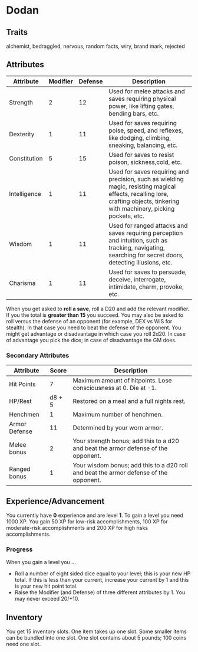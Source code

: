 # Dodan

## Traits

alchemist, bedraggled, nervous, random facts, wiry, brand mark, rejected

## Attributes

| Attribute    | Modifier | Defense | Description                                                                                                                                                                  |
| ------------ | -------- | ------- | ---------------------------------------------------------------------------------------------------------------------------------------------------------------------------- |
| Strength     | 2        | 12      | Used for melee attacks and saves requiring physical power, like lifting gates, bending bars, etc.                                                                            |
| Dexterity    | 1        | 11      | Used for saves requiring poise, speed, and reflexes, like dodging, climbing, sneaking, balancing, etc.                                                                       |
| Constitution | 5        | 15      | Used for saves to resist poison, sickness,cold, etc.                                                                                                                         |
| Intelligence | 1        | 11      | Used for saves requiring and precision, such as wielding magic, resisting magical effects, recalling lore, crafting objects, tinkering with machinery, picking pockets, etc. |
| Wisdom       | 1        | 11      | Used for ranged attacks and saves requiring perception and intuition, such as tracking, navigating, searching for secret doors, detecting illusions, etc.                    |
| Charisma     | 1        | 11      | Used for saves to persuade, deceive, interrogate, intimidate, charm, provoke, etc.                                                                                           |

When you get asked to **roll a save**, roll a D20 and add the relevant modifier. If you the total is **greater than 15** you succeed. You may also be asked to roll versus the defense of an opponent (for example, DEX vs WIS for stealth). In that case you need to beat the defense of the opponent. You might get advantage or disadvantage in which case you roll 2d20. In case of advantage you pick the dice; in case of disadvantage the GM does.

### Secondary Attributes

| Attribute     | Score  | Description                                                                           |
| ------------- | ------ | ------------------------------------------------------------------------------------- |
| Hit Points    | 7      | Maximum amount of hitpoints. Lose consciousness at 0. Die at -1.                      |
| HP/Rest       | d8 + 5 | Restored on a meal and a full nights rest.                                            |
| Henchmen      | 1      | Maximum number of henchmen.                                                           |
| Armor Defense | 11     | Determined by your worn armor.                                                        |
| Melee bonus   | 2      | Your strength bonus; add this to a d20 and beat the armor defense of the opponent.    |
| Ranged bonus  | 1      | Your wisdom bonus; add this to a d20 roll and beat the armor defense of the opponent. |

## Experience/Advancement

You currently have **0** experience and are level **1**. To gain a level you need 1000 XP. You gain 50 XP for low-risk accomplishments, 100 XP for moderate-risk accomplishments and 200 XP for high risks accomplishments. 

### Progress

When you gain a level you ...

* Roll a number of eight sided dice equal to your level; this is your new HP total. If this is less than your current, increase your current by 1 and this is your new hit point total.
* Raise the Modifier (and Defense) of three different attributes by 1. You may never exceed 20/+10.

## Inventory

You get 15 inventory slots. One item takes up one slot. Some smaller items can be bundled into one slot. One slot contains about 5 pounds; 100 coins need one slot.
